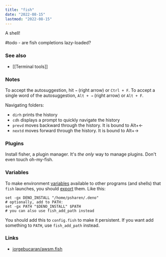 ```yaml
---
title: "fish"
date: "2022-08-15"
lastmod: "2022-08-15"
---
```


A shell!

#todo - are fish completions lazy-loaded?

### See also
- [[Terminal tools]]

### Notes
To accept the autosuggestion, hit `→` (right arrow) or `Ctrl + F`. To accept a single word of the autosuggestion, `Alt + →` (right arrow) or `Alt + F`.

Navigating folders:
- `dirh` prints the history
- `cdh` displays a prompt to quickly navigate the history
- `prevd` moves backward through the history. It is bound to Alt+←
- `nextd` moves forward through the history. It is bound to Alt+→

### Plugins
Install fisher, a plugin manager. It's *the only* way to manage plugins. Don't even touch oh-my-fish.

### Variables
To make environment [variables](https://fishshell.com/docs/current/language.html#variables) available to other programs (and shells) that `fish` launches, you should [export](https://fishshell.com/docs/current/language.html#variables-export) them. Like this:
```shell
set -gx DENO_INSTALL "/home/psharen/.deno"
# optionally, add to PATH:
set -gx PATH "$DENO_INSTALL" $PATH
# you can also use fish_add_path instead
```

You should add this to `config.fish` to make it persistent. If you want add something to `PATH`, use `fish_add_path` instead.

### Links
- [jorgebucaran/awsm.fish](https://github.com/jorgebucaran/awsm.fish)

